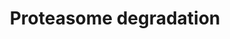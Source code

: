 ---
annotations:
- id: PW:0000144
  parent: regulatory pathway
  type: Pathway Ontology
  value: ubiquitin/proteasome degradation pathway
authors:
- Nsalomonis
- MaintBot
- Ddigles
- Egonw
- Eweitz
- Ziska
description: ''
last-edited: 2021-05-27
organisms:
- Caenorhabditis elegans
redirect_from:
- /index.php/Pathway:WP470
- /instance/WP470
- /instance/WP470_rr118348
revision: r118348
schema-jsonld:
- '@context': https://schema.org/
  '@id': https://wikipathways.github.io/pathways/WP470.html
  '@type': Dataset
  creator:
    '@type': Organization
    name: WikiPathways
  description: ''
  keywords:
  - ATPase
  - C44B7.1
  - F40G9.1
  - M01A10.3
  - Peptidase
  - R08C7.3
  - Y66D12A.9
  - endopeptidase
  - glycotransferase
  - his-35
  - let-70
  - pas-1
  - pas-2
  - pas-4
  - pas-5
  - pas-7
  - pbs-1
  - pbs-5
  - pbs-6
  - peptidase
  - protease
  - rpn-1
  - rpn-10
  - rpn-12
  - rpn-3
  - rpn-5
  - rpn-6
  - rpn-7
  - rpn-8
  - rpn-9
  - rpt-1
  - rpt-3
  - rpt-4
  - rpt-6
  - uba-1
  - ubq-1
  license: CC0
  name: Proteasome degradation
seo: CreativeWork
title: Proteasome degradation
wpid: WP470
---